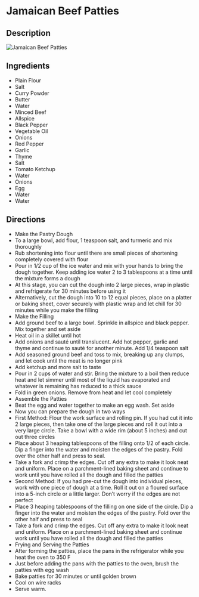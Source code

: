 # Jamaican Beef Patties

## Description
![Jamaican Beef Patties](https://www.themealdb.com/images/media/meals/wsqqsw1515364068.jpg "Jamaican Beef Patties")

## Ingredients
- Plain Flour
- Salt
- Curry Powder
- Butter
- Water
- Minced Beef
- Allspice
- Black Pepper
- Vegetable Oil
- Onions
- Red Pepper
- Garlic
- Thyme
- Salt
- Tomato Ketchup
- Water
- Onions
- Egg
- Water
- Water

## Directions
- Make the Pastry Dough
- To a large bowl, add flour, 1 teaspoon salt, and turmeric and mix thoroughly
- Rub shortening into flour until there are small pieces of shortening completely covered with flour
- Pour in 1/2 cup of the ice water and mix with your hands to bring the dough together. Keep adding ice water 2 to 3 tablespoons at a time until the mixture forms a dough
- At this stage, you can cut the dough into 2 large pieces, wrap in plastic and refrigerate for 30 minutes before using it
- Alternatively, cut the dough into 10 to 12 equal pieces, place on a platter or baking sheet, cover securely with plastic wrap and let chill for 30 minutes while you make the filling
- Make the Filling
- Add ground beef to a large bowl. Sprinkle in allspice and black pepper. Mix together and set aside
- Heat oil in a skillet until hot
- Add onions and sauté until translucent. Add hot pepper, garlic and thyme and continue to sauté for another minute. Add 1/4 teaspoon salt
- Add seasoned ground beef and toss to mix, breaking up any clumps, and let cook until the meat is no longer pink
- Add ketchup and more salt to taste
- Pour in 2 cups of water and stir. Bring the mixture to a boil then reduce heat and let simmer until most of the liquid has evaporated and whatever is remaining has reduced to a thick sauce
- Fold in green onions. Remove from heat and let cool completely
- Assemble the Patties
- Beat the egg and water together to make an egg wash. Set aside
- Now you can prepare the dough in two ways
- First Method: Flour the work surface and rolling pin. If you had cut it into 2 large pieces, then take one of the large pieces and roll it out into a very large circle. Take a bowl with a wide rim (about 5 inches) and cut out three circles
- Place about 3 heaping tablespoons of the filling onto 1/2 of each circle. Dip a finger into the water and moisten the edges of the pastry. Fold over the other half and press to seal. 
- Take a fork and crimp the edges. Cut off any extra to make it look neat and uniform. Place on a parchment-lined baking sheet and continue to work until you have rolled all the dough and filled the patties
- Second Method: If you had pre-cut the dough into individual pieces, work with one piece of dough at a time. Roll it out on a floured surface into a 5-inch circle or a little larger. Don’t worry if the edges are not perfect
- Place 3 heaping tablespoons of the filling on one side of the circle. Dip a finger into the water and moisten the edges of the pastry. Fold over the other half and press to seal
- Take a fork and crimp the edges. Cut off any extra to make it look neat and uniform. Place on a parchment-lined baking sheet and continue work until you have rolled all the dough and filled the patties
- Frying and Serving the Patties
- After forming the patties, place the pans in the refrigerator while you heat the oven to 350 F
- Just before adding the pans with the patties to the oven, brush the patties with egg wash
- Bake patties for 30 minutes or until golden brown
- Cool on wire racks
- Serve warm.
